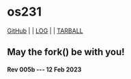 ---
---
# os231

[GitHub](https://github.com/cbkadal/os231/) | | [LOG](TXT/mylog.txt) | | [TARBALL](SandBox/cbkadal.tar.xz)

## May the fork() be with you!

#### Rev 005b --- 12 Feb 2023

